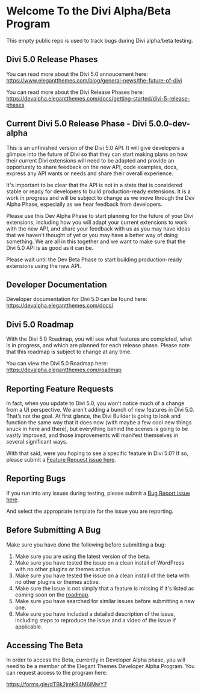 # Welcome To the Divi Alpha/Beta Program

This empty public repo is used to track bugs during Divi alpha/beta testing.

## Divi 5.0 Release Phases
You can read more about the Divi 5.0 annoucement here: https://www.elegantthemes.com/blog/general-news/the-future-of-divi

You can read more about the Divi Release Phases here: https://devalpha.elegantthemes.com/docs/getting-started/divi-5-release-phases

## Current Divi 5.0 Release Phase - Divi 5.0.0-dev-alpha
This is an unfinished version of the Divi 5.0 API. It will give developers a glimpse into the future of Divi so that they can start making plans on how their current Divi extensions will need to be adapted and provide an opportunity to share feedback on the new API, code examples, docs, express any API wants or needs and share their overall experience.

It's important to be clear that the API is not in a state that is considered stable or ready for developers to build production-ready extensions. It is a work in progress and will be subject to change as we move through the Dev Alpha Phase, especially as we hear feedback from developers.

Please use this Dev Alpha Phase to start planning for the future of your Divi extensions, including how you will adapt your current extensions to work with the new API, and share your feedback with us as you may have ideas that we haven't thought of yet or you may have a better way of doing something. We are all in this together and we want to make sure that the Divi 5.0 API is as good as it can be.

Please wait until the Dev Beta Phase to start building production-ready extensions using the new API.

## Developer Documentation
Developer documentation for Divi 5.0 can be found here: https://devalpha.elegantthemes.com/docs/

## Divi 5.0 Roadmap
With the Divi 5.0 Roadmap, you will see what features are completed, what is in progress, and which are planned for each release phase. Please note that this roadmap is subject to change at any time.

You can view the Divi 5.0 Roadmap here:
https://devalpha.elegantthemes.com/roadmap

## Reporting Feature Requests
In fact, when you update to Divi 5.0, you won’t notice much of a change from a UI perspective. We aren’t adding a bunch of new features in Divi 5.0. That’s not the goal. At first glance, the Divi Builder is going to look and function the same way that it does now (with maybe a few cool new things snuck in here and there), but everything behind the scenes is going to be vastly improved, and those improvements will manifest themselves in several significant ways.

With that said, were you hoping to see a specific feature in Divi 5.0? If so, please submit a [Feature Request issue here](https://github.com/elegantthemes/Divi-Beta/issues/new?assignees=&labels=IMPROVEMENT&template=FEATURE_REQUEST.md&title=SCOPE+%3A%3A+Summary).

## Reporting Bugs
If you run into any issues during testing, please submit a [Bug Report issue here](https://github.com/elegantthemes/Divi-Beta/issues/new?assignees=&labels=BUG&template=BUG_REPORT.md&title=SCOPE+%3A%3A+Summary).

And select the appropriate template for the issue you are reporting.

## Before Submitting A Bug
Make sure you have done the following before submitting a bug:

1. Make sure you are using the latest version of the beta.
2. Make sure you have tested the issue on a clean install of WordPress with no other plugins or themes active.
3. Make sure you have tested the issue on a clean install of the beta with no other plugins or themes active.
4. Make sure the issue is not simply that a feature is missing if it's listed as coming soon on the [roadmap](https://devalpha.elegantthemes.com/roadmap).
4. Make sure you have searched for similar issues before submitting a new one.
5. Make sure you have included a detailed description of the issue, including steps to reproduce the issue and a video of the issue if applicable.

## Accessing The Beta

In order to access the Beta, currently in Developer Alpha phase, you will need to be a member of the Elegant Themes Developer Alpha Program. You can request access to the program here:

https://forms.gle/dTBk2jmK94M6iMwY7
